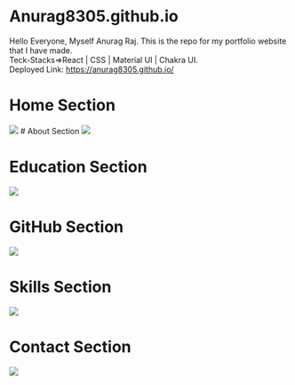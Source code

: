 # Anurag8305.github.io
Hello Everyone, Myself Anurag Raj. This is the repo for my portfolio website that I have made.
<br/>
Teck-Stacks=>React | CSS | Material UI | Chakra UI.
<br />
Deployed Link: https://anurag8305.github.io/

# Home Section
<img src="https://user-images.githubusercontent.com/106643486/221365065-e6e498e5-0b22-4af5-93d0-646b3d3464a9.png" />
# About Section
<img src="https://user-images.githubusercontent.com/106643486/221364702-21ac06a2-e340-4325-9e7e-cf273edbca2f.png" />

# Education Section
<img src="https://user-images.githubusercontent.com/106643486/221364754-52c9963f-bedc-40b8-abbe-28944db2af13.png" />


# GitHub Section
<img src="https://user-images.githubusercontent.com/106643486/221364897-c02aad54-da4d-4714-8512-47431d152d82.png" />


# Skills Section
<img src="https://user-images.githubusercontent.com/106643486/221364919-fe990334-cc5d-458b-8506-c59e6577d41f.png" />


# Contact Section
<img src="https://user-images.githubusercontent.com/106643486/221364952-d9e5c36a-8652-439f-a558-b1d2681e09eb.png" />
